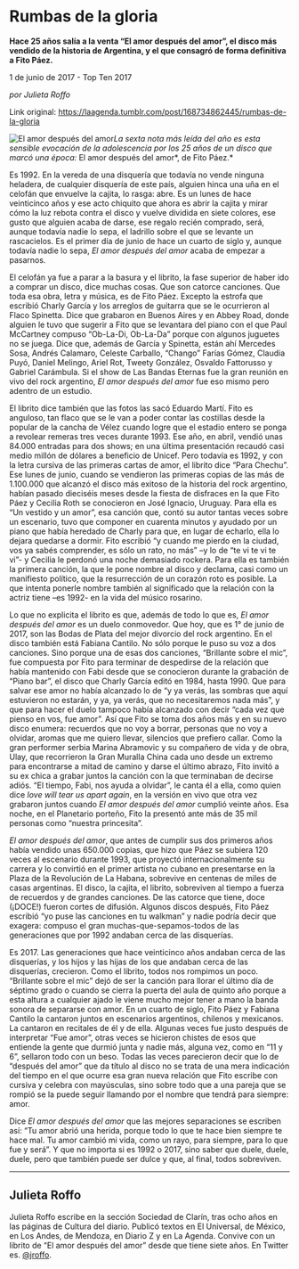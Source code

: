# Rumbas de la gloria

**Hace 25 años salía a la venta “El amor después del amor”, el disco más vendido de la historia de Argentina, y el que consagró de forma definitiva a Fito Páez.**

1 de junio de 2017 - Top Ten 2017

_por Julieta Roffo_

Link original: https://laagenda.tumblr.com/post/168734862445/rumbas-de-la-gloria

![El amor después del amor](https://64.media.tumblr.com/b89d2d3545267874581cadbfd0f9dfef/tumblr_inline_pk0gwnxryG1t6q87u_500.jpg)*La sexta nota más leída del año es esta sensible evocación de la adolescencia por los 25 años de un disco que marcó una época:* El amor después del amor*, de Fito Páez.*

Es
1992. En la vereda de una disquería que todavía no vende ninguna
heladera, de cualquier disquería de este país, alguien hinca una
uña en el celofán que envuelve la cajita, lo rasga: abre. Es un
lunes de hace veinticinco años y ese acto chiquito que ahora es
abrir la cajita y mirar cómo la luz rebota contra el disco y vuelve
dividida en siete colores, ese gusto que alguien acaba de darse, ese
regalo recién comprado, será, aunque todavía nadie lo sepa, el
ladrillo sobre el que se levante un rascacielos. Es el primer día de
junio de hace un cuarto de siglo y, aunque todavía nadie lo sepa,
*El amor después del amor* acaba de empezar a pasarnos.


El
celofán ya fue a parar a la basura y el librito, la fase superior de
haber ido a comprar un disco, dice muchas cosas. Que son catorce
canciones. Que toda esa obra, letra y música, es de Fito Páez.
Excepto la estrofa que escribió Charly García y los arreglos de
guitarra que se le ocurrieron al Flaco Spinetta. Dice que grabaron en
Buenos Aires y en Abbey Road, donde alguien le tuvo que sugerir a
Fito que se levantara del piano con el que Paul McCartney compuso
“Ob-La-Di, Ob-La-Da” porque con algunos juguetes no se juega.
Dice que, además de García y Spinetta, están ahí Mercedes Sosa,
Andrés Calamaro, Celeste Carballo, “Chango” Farías Gómez,
Claudia Puyó, Daniel Melingo, Ariel Rot, Tweety González, 
Osvaldo Fattorusso y Gabriel Carámbula. Si el show de Las Bandas
Eternas fue la gran reunión en vivo del rock argentino, *El amor después del amor* fue eso mismo pero adentro de un estudio.


El
librito dice también que las fotos las sacó Eduardo Martí. Fito es
anguloso, tan flaco que se le van a poder contar las costillas desde
la popular de la cancha de Vélez cuando logre que el estadio entero
se ponga a revolear remeras tres veces durante 1993. Ese año, en
abril, vendió unas 84.000 entradas para dos shows; en una última
presentación recaudó casi medio millón de dólares a beneficio de
Unicef. Pero todavía es 1992, y con la letra cursiva de las primeras
cartas de amor, el librito dice “Para Chechu”. Ese lunes de
junio, cuando se vendieron las primeras copias de las más de
1.100.000 que alcanzó el disco más exitoso de la historia del rock
argentino, habían pasado dieciséis meses desde la fiesta de
disfraces en la que Fito Páez y Cecilia Roth se conocieron en José
Ignacio, Uruguay. Para ella es “Un vestido y un amor”, esa
canción que, contó su autor tantas veces sobre un escenario, tuvo
que componer en cuarenta minutos y ayudado por un piano que había
heredado de Charly para que, en lugar de echarlo, ella lo dejara
quedarse a dormir. Fito escribió “y cuando me pierdo en la ciudad,
vos ya sabés comprender, es sólo un rato, no más” –y lo de “te
vi te vi te vi”- y Cecilia le perdonó una noche demasiado rockera.
Para ella es también la primera canción, la que le pone nombre al
disco y declama, casi como un manifiesto político, que la
resurrección de un corazón roto es posible. La que intenta ponerle
nombre también al significado que la relación con la actriz tiene
–es 1992- en la vida del músico rosarino.


Lo
que no explicita el librito es que, además de todo lo que es, *El amor después del amor* es un duelo conmovedor. Que hoy, que es 1°
de junio de 2017, son las Bodas de Plata del mejor divorcio del rock
argentino. En el disco también está Fabiana Cantilo. No sólo
porque le puso su voz a dos canciones. Sino porque una de esas dos
canciones, “Brillante sobre el mic”, fue compuesta por Fito para
terminar de despedirse de la relación que había mantenido con Fabi
desde que se conocieron durante la grabación de “Piano bar”, el
disco que Charly García editó en 1984, hasta 1990. Que para salvar
ese amor no había alcanzado lo de “y ya verás, las sombras que
aquí estuvieron no estarán, y ya, ya verás, que no necesitaremos
nada más”, y que para hacer el duelo tampoco había alcanzado con
decir “cada vez que pienso en vos, fue amor”. Así que Fito se
toma dos años más y en su nuevo disco enumera: recuerdos que no voy
a borrar, personas que no voy a olvidar, aromas que me quiero llevar,
silencios que prefiero callar. Como la gran performer serbia Marina
Abramovic y su compañero de vida y de obra, Ulay, que recorrieron la
Gran Muralla China cada uno desde un extremo para encontrarse a mitad
de camino y darse el último abrazo, Fito invitó a su ex chica a
grabar juntos la canción con la que terminaban de decirse adiós.
“El tiempo, Fabi, nos ayuda a olvidar”, le canta él a ella, como
quien dice *love will tear us apart again*, en la versión
en vivo que otra vez grabaron juntos cuando *El amor después del amor* cumplió veinte años. Esa noche, en el Planetario porteño,
Fito la presentó ante más de 35 mil personas como “nuestra
princesita”.

*El amor después del amor*, que antes de cumplir sus dos primeros años
había vendido unas 650.000 copias, que hizo que Páez se subiera 120
veces al escenario durante 1993, que proyectó internacionalmente su
carrera y lo convirtió en el primer artista no cubano en presentarse
en la Plaza de la Revolución de La Habana, sobrevive en centenas de
miles de casas argentinas. El disco, la cajita, el librito,
sobreviven al tiempo a fuerza de recuerdos y de grandes canciones. De
las catorce que tiene, doce (¡DOCE!) fueron cortes de difusión.
Algunos discos después, Fito Páez escribió “yo puse las
canciones en tu walkman” y nadie podría decir que exagera: compuso
el gran muchas-que-sepamos-todos de las generaciones que por 1992
andaban cerca de las disquerías.


Es
2017. Las generaciones que hace veinticinco años andaban cerca de
las disquerías, y los hijos y las hijas de los que andaban cerca de
las disquerías, crecieron. Como el librito, todos nos rompimos un
poco. “Brillante sobre el mic” dejó de ser la canción para
llorar el último día de séptimo grado o cuando se cierra la puerta
del aula de quinto año porque a esta altura a cualquier ajado le
viene mucho mejor tener a mano la banda sonora de separarse con amor.
En un cuarto de siglo, Fito Páez y Fabiana Cantilo la cantaron
juntos en escenarios argentinos, chilenos y mexicanos. La cantaron en
recitales de él y de ella. Algunas veces fue justo después de
interpretar “Fue amor”, otras veces se hicieron chistes de esos
que entiende la gente que durmió junta y nadie más, alguna vez,
como en “11 y 6”, sellaron todo con un beso. Todas las veces
parecieron decir que lo de “después del amor” que da título al
disco no se trata de una mera indicación del tiempo en el que ocurre
esa gran nueva relación que Fito escribe con cursiva y celebra con
mayúsculas, sino sobre todo que a una pareja que se rompió se la
puede seguir llamando por el nombre que tendrá para siempre: amor.


Dice
*El amor después del amor* que las mejores separaciones se
escriben así: “Tu amor abrió una herida, porque todo lo que te
hace bien siempre te hace mal. Tu amor cambió mi vida, como un rayo,
para siempre, para lo que fue y será”. Y que no importa si es 1992
o 2017, sino saber que duele, duele, duele, pero que también puede
ser dulce y que, al final, todos sobreviven. 



---

 Julieta Roffo
--------------

 Julieta Roffo escribe en la sección Sociedad de Clarín, tras ocho años en las páginas de Cultura del diario. Publicó textos en El Universal, de México, en Los Andes, de Mendoza, en Diario Z y en La Agenda. Convive con un librito de “El amor después del amor” desde que tiene siete años. En Twitter es.  [@jroffo](https://twitter.com/jroffo?lang=es). 

